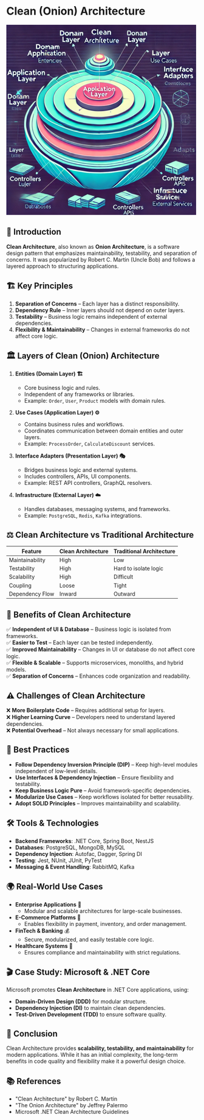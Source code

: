 # Clean (Onion) Architecture

<img src="clean.webp" alt="Clean Architecture" width="500">

## 📌 Introduction
**Clean Architecture**, also known as **Onion Architecture**, is a software design pattern that emphasizes maintainability, testability, and separation of concerns. It was popularized by Robert C. Martin (Uncle Bob) and follows a layered approach to structuring applications.

## 🏗️ Key Principles
1. **Separation of Concerns** – Each layer has a distinct responsibility.
2. **Dependency Rule** – Inner layers should not depend on outer layers.
3. **Testability** – Business logic remains independent of external dependencies.
4. **Flexibility & Maintainability** – Changes in external frameworks do not affect core logic.

## 🏛️ Layers of Clean (Onion) Architecture
1. **Entities (Domain Layer) 🏗️**
   - Core business logic and rules.
   - Independent of any frameworks or libraries.
   - Example: `Order`, `User`, `Product` models with domain rules.

2. **Use Cases (Application Layer) ⚙️**
   - Contains business rules and workflows.
   - Coordinates communication between domain entities and outer layers.
   - Example: `ProcessOrder`, `CalculateDiscount` services.

3. **Interface Adapters (Presentation Layer) 🎭**
   - Bridges business logic and external systems.
   - Includes controllers, APIs, UI components.
   - Example: REST API controllers, GraphQL resolvers.

4. **Infrastructure (External Layer) ☁️**
   - Handles databases, messaging systems, and frameworks.
   - Example: `PostgreSQL`, `Redis`, `Kafka` integrations.

## ⚖️ Clean Architecture vs Traditional Architecture
| Feature          | Clean Architecture | Traditional Architecture |
|-----------------|------------------|-------------------|
| Maintainability | High              | Low               |
| Testability     | High              | Hard to isolate logic |
| Scalability     | High              | Difficult         |
| Coupling        | Loose             | Tight            |
| Dependency Flow | Inward            | Outward          |

## 🎯 Benefits of Clean Architecture
✅ **Independent of UI & Database** – Business logic is isolated from frameworks.  
✅ **Easier to Test** – Each layer can be tested independently.  
✅ **Improved Maintainability** – Changes in UI or database do not affect core logic.  
✅ **Flexible & Scalable** – Supports microservices, monoliths, and hybrid models.  
✅ **Separation of Concerns** – Enhances code organization and readability.

## ⚠️ Challenges of Clean Architecture
❌ **More Boilerplate Code** – Requires additional setup for layers.  
❌ **Higher Learning Curve** – Developers need to understand layered dependencies.  
❌ **Potential Overhead** – Not always necessary for small applications.

## 🚀 Best Practices
- **Follow Dependency Inversion Principle (DIP)** – Keep high-level modules independent of low-level details.
- **Use Interfaces & Dependency Injection** – Ensure flexibility and testability.
- **Keep Business Logic Pure** – Avoid framework-specific dependencies.
- **Modularize Use Cases** – Keep workflows isolated for better reusability.
- **Adopt SOLID Principles** – Improves maintainability and scalability.

## 🛠️ Tools & Technologies
- **Backend Frameworks**: .NET Core, Spring Boot, NestJS
- **Databases**: PostgreSQL, MongoDB, MySQL
- **Dependency Injection**: Autofac, Dagger, Spring DI
- **Testing**: Jest, NUnit, JUnit, PyTest
- **Messaging & Event Handling**: RabbitMQ, Kafka

## 🌍 Real-World Use Cases
- **Enterprise Applications** 🏢
  - Modular and scalable architectures for large-scale businesses.
- **E-Commerce Platforms** 🛒
  - Enables flexibility in payment, inventory, and order management.
- **FinTech & Banking** 💰
  - Secure, modularized, and easily testable core logic.
- **Healthcare Systems** 🏥
  - Ensures compliance and maintainability with strict regulations.

## 🎬 Case Study: Microsoft & .NET Core
Microsoft promotes **Clean Architecture** in .NET Core applications, using:
- **Domain-Driven Design (DDD)** for modular structure.
- **Dependency Injection (DI)** to maintain clean dependencies.
- **Test-Driven Development (TDD)** to ensure software quality.

## 🏁 Conclusion
Clean Architecture provides **scalability, testability, and maintainability** for modern applications. While it has an initial complexity, the long-term benefits in code quality and flexibility make it a powerful design choice.

## 📚 References
- "Clean Architecture" by Robert C. Martin
- "The Onion Architecture" by Jeffrey Palermo
- Microsoft .NET Clean Architecture Guidelines

